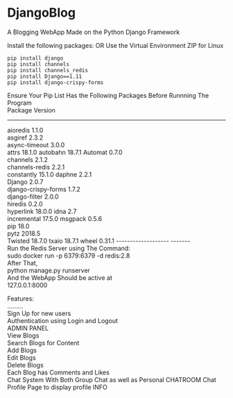 # DjangoBlog
A Blogging WebApp Made on the Python Django Framework

Install the following packages: OR Use the Virtual Environment ZIP for Linux
```
pip install django
pip install channels
pip install channels_redis
pip install Django==1.11
pip install django-crispy-forms
```
Ensure Your Pip List Has the Following Packages Before Runnning The Program <br />
Package             Version
------------------- -------
aioredis            1.1.0  
asgiref             2.3.2  
async-timeout       3.0.0  
attrs               18.1.0 
autobahn            18.7.1 
Automat             0.7.0  
channels            2.1.2  
channels-redis      2.2.1  
constantly          15.1.0 
daphne              2.2.1  
Django              2.0.7  
django-crispy-forms 1.7.2  
django-filter       2.0.0  
hiredis             0.2.0  
hyperlink           18.0.0 
idna                2.7    
incremental         17.5.0 
msgpack             0.5.6  
pip                 18.0    
pytz                2018.5  
Twisted             18.7.0 
txaio               18.7.1 
wheel               0.31.1 
------------------- -------  <br />
Run the Redis Server using The Command:<br />
sudo docker run -p 6379:6379 -d redis:2.8<br />
After That,<br />
python manage.py runserver<br />
And the WebApp Should be active at<br /> 127.0.0.1:8000

Features:<br />
.........<br />
Sign Up for new users <br />
Authentication using Login and Logout <br />
ADMIN PANEL <br />
View Blogs <br />
Search Blogs for Content<br />
Add Blogs <br />
Edit Blogs <br />
Delete Blogs <br />
Each Blog has Comments and Likes <br />
Chat System With Both Group Chat as well as Personal CHATROOM Chat <br />
Profile Page to display profile INFO <br />
